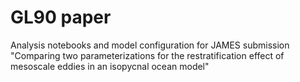 # GL90 paper
Analysis notebooks and model configuration for JAMES submission "Comparing two parameterizations for the restratification effect of mesoscale eddies in an isopycnal ocean model"


